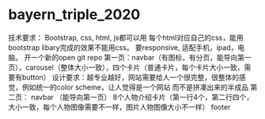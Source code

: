 # bayern_triple_2020
技术要求： Bootstrap, css, html, js都可以用  每个html对应自己的css，能用bootstrap libary完成的效果不能用css。 要responsive, 适配手机，ipad，电脑。 开一个新的open git repo  第一页：navbar（有图标，有分页，能导向第一页），carousel（整体大小一致），四个卡片（普通卡片，每个卡片大小一致，需要有button）  设计要求：越专业越好，网站需要给人一个很完整，很整体的感觉，例如统一的color scheme，让人觉得是一个网站 而不是拼凑出来的半成品  第二页： navbar （能导向第一页）  8个人物介绍卡片（第一行4个，第二行四个，大小一致，每个人物图像需要不一样，图片人物图像大小不一样）  footer
